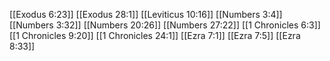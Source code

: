 [[Exodus 6:23]]
[[Exodus 28:1]]
[[Leviticus 10:16]]
[[Numbers 3:4]]
[[Numbers 3:32]]
[[Numbers 20:26]]
[[Numbers 27:22]]
[[1 Chronicles 6:3]]
[[1 Chronicles 9:20]]
[[1 Chronicles 24:1]]
[[Ezra 7:1]]
[[Ezra 7:5]]
[[Ezra 8:33]]
